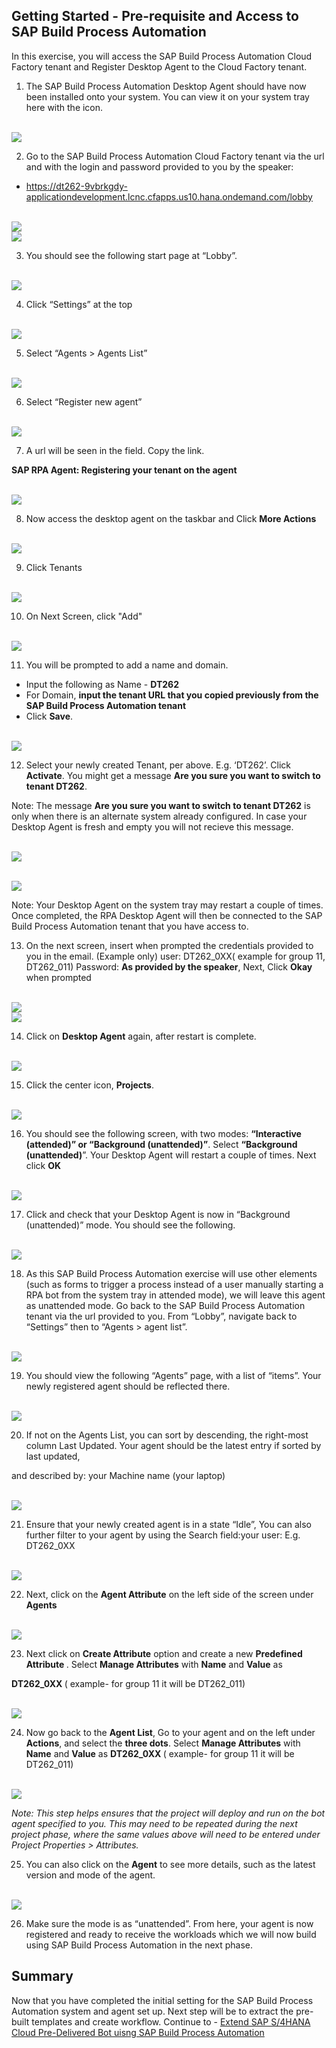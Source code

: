 ## Getting Started - Pre-requisite and Access to SAP Build Process Automation

In this exercise, you will access the SAP Build Process Automation Cloud Factory tenant and Register Desktop Agent to the Cloud Factory tenant.

1. The SAP Build Process Automation Desktop Agent should have now been installed onto your system. You can view it on your system tray here with the icon.

 <br>![](/exercises/ex0/images/0_1.png)

2. Go to the SAP Build Process Automation Cloud Factory tenant via the url and with the login and password provided to you by the speaker:

 - https://dt262-9vbrkgdy-applicationdevelopment.lcnc.cfapps.us10.hana.ondemand.com/lobby
 
<br>![](/exercises/ex0/images/0_2.png)
<br>![](/exercises/ex0/images/0_2_1.png)

3. You should see the following start page at “Lobby”.

<br>![](/exercises/ex0/images/0_3.png)

4. Click “Settings” at the top

<br>![](/exercises/ex0/images/0_4.png)

5. Select “Agents > Agents List”

<br>![](/exercises/ex0/images/0_5.png)

6. Select “Register new agent”

<br>![](/exercises/ex0/images/0_6.png)

7. A url will be seen in the field. Copy the link.

<B>SAP RPA Agent: Registering your tenant on the agent</b>

<br>![](/exercises/ex0/images/0_7.png)

8. Now access the desktop agent on the taskbar and Click <b>More Actions</b>

<br>![](/exercises/ex0/images/0_8.png)

9. Click Tenants

<br>![](/exercises/ex0/images/0_9.png)

10. On Next Screen, click "Add"

<br>![](/exercises/ex0/images/0_10.png)

11. You will be prompted to add a name and domain.
- Input the following as Name - <b>DT262</b>
- For Domain, <b>input the tenant URL that you copied previously from the SAP Build Process Automation tenant</b>
- Click <b>Save</b>.

<br>![](/exercises/ex0/images/0_11.png)

12. Select your newly created Tenant, per above. E.g. ‘DT262’. Click <B>Activate</b>. You might get a message <b> Are you sure you want to switch to tenant DT262</b>.

 Note: The message <b>Are you sure you want to switch to tenant DT262</b> is only when there is an alternate system already configured. In case your Desktop Agent is  fresh and empty you will not recieve this message. 

<br>![](/exercises/ex0/images/0_12.png)

<br>![](/exercises/ex0/images/0_12_1.png)


Note: Your Desktop Agent on the system tray may restart a couple of times. Once completed, the RPA Desktop Agent will then be connected
to the SAP Build Process Automation tenant that you have access to.
<br>

13. On the next screen, insert when prompted the credentials provided to you in the email. (Example only) user: DT262_0XX( example for group 11, DT262_011) Password: <B>As provided by the speaker</b>, Next, Click <b>Okay</b> when prompted

<br>![](/exercises/ex0/images/0_13.png)
<br>![](/exercises/ex0/images/0_13_1.png)

14. Click on <b>Desktop Agent</b> again, after restart is complete.

<br>![](/exercises/ex0/images/0_14.png)

15. Click the center icon, <b>Projects</b>.

<br>![](/exercises/ex0/images/0_15.png)

16. You should see the following screen, with two modes: <B>“Interactive (attended)” or “Background (unattended)”</b>. Select <B>“Background (unattended)</b>”. Your Desktop Agent will restart a couple of times. Next click <b> OK</b> 

<br>![](/exercises/ex0/images/0_16.png)

17. Click and check that your Desktop Agent is now in “Background (unattended)” mode. You should see the following.

<br>![](/exercises/ex0/images/0_17.png)
  
18. As this SAP Build Process Automation exercise will use other elements (such as forms to trigger a process instead of a user manually starting a RPA bot from the system tray in attended mode), we will leave this agent as unattended mode. Go back to the SAP Build Process Automation tenant via the url provided to you. From “Lobby”, navigate back to “Settings” then to “Agents > agent list”.

<br>![](/exercises/ex0/images/0_18.png)

19. You should view the following “Agents” page, with a list of “items”. Your newly registered agent should be reflected there.

<br>![](/exercises/ex0/images/0_19.png)

20. If not on the Agents List, you can sort by descending, the right-most column Last Updated. Your agent should be the latest entry if sorted by last updated,

and described by: your Machine name (your laptop)

<br>![](/exercises/ex0/images/0_20.png)

21. Ensure that your newly created agent is in a state “Idle”, You can also further filter to your agent by using the Search field:your user: E.g. DT262_0XX

<br>![](/exercises/ex0/images/0_21.png)

22. Next, click on the <b> Agent Attribute</b> on the left side of the screen under <B> Agents</b>

<br>![](/exercises/ex0/images/0_22.png)
  
23. Next click on <b> Create Attribute</b> option and create a new <b>Predefined Attribute </b>.  Select <B>Manage Attributes</b> with <B> Name</b> and <b>Value</b> as 

<b>DT262_0XX </b> ( example- for group 11 it will be DT262_011)

<br>![](/exercises/ex0/images/0_23.png)

24. Now go back to the <b> Agent List</b>, Go to your agent  and on the left under <B>Actions</b>, and select the <B>three dots</b>. Select <B>Manage Attributes</b> with <B> Name</b> and <b>Value</b> as <b>DT262_0XX </b> ( example- for group 11 it will be DT262_011)
  
<br>![](/exercises/ex0/images/0_24.png)

<i>Note: This step helps ensures that the project will deploy and run on the bot agent specified to you. This may need to be repeated during the next project phase, where the same values above will need to be entered under Project Properties > Attributes.</i>

25. You can also click on the <B>Agent</b> to see more details, such as the latest version and mode of the agent.

<br>![](/exercises/ex0/images/0_25.png)

26. Make sure the mode is as “unattended”. From here, your agent is now registered and ready to receive the workloads which we will now build using SAP Build Process Automation in the next phase.

## Summary

Now that you have completed the initial setting for the SAP Build Process Automation system and agent set up. Next step will be to extract the pre-built templates and create workflow.
Continue to - [Extend SAP S/4HANA Cloud Pre-Delivered Bot uisng SAP Build Process Automation](../ex1/README.md)
